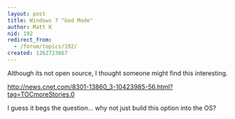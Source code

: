 ```yaml
---
layout: post
title: Windows 7 "God Mode"
author: Matt K
nid: 192
redirect_from:
  - /forum/topics/192/
created: 1262723867
---
```

Although its not open source, I thought someone might find this interesting. 

http://news.cnet.com/8301-13860_3-10423985-56.html?tag=TOCmoreStories.0

I guess it begs the question... why not just build this option into the OS?  



